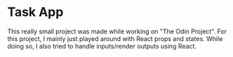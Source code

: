 # Task App

This really small project was made while working on "The Odin Project". For this project, I mainly just played around with React props and states. While doing so, I also tried to handle inputs/render outputs using React.
